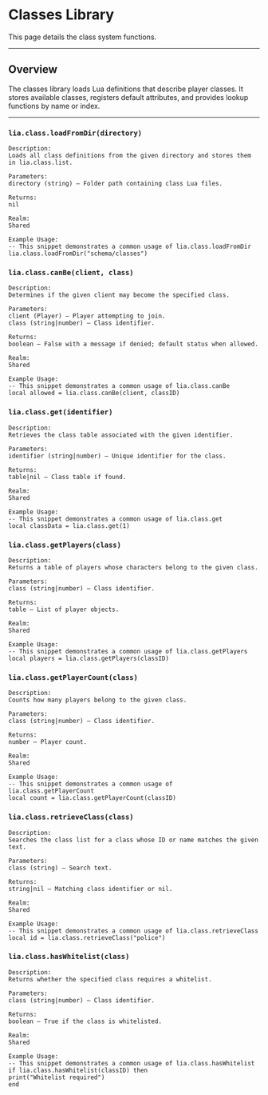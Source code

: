 # Classes Library

This page details the class system functions.

---

## Overview

The classes library loads Lua definitions that describe player classes. It stores available classes, registers default attributes, and provides lookup functions by name or index.

---

### `lia.class.loadFromDir(directory)`

    
    Description:
    Loads all class definitions from the given directory and stores them in lia.class.list.
    
    Parameters:
    directory (string) – Folder path containing class Lua files.
    
    Returns:
    nil
    
    Realm:
    Shared
    
    Example Usage:
    -- This snippet demonstrates a common usage of lia.class.loadFromDir
    lia.class.loadFromDir("schema/classes")

### `lia.class.canBe(client, class)`

    
    Description:
    Determines if the given client may become the specified class.
    
    Parameters:
    client (Player) – Player attempting to join.
    class (string|number) – Class identifier.
    
    Returns:
    boolean – False with a message if denied; default status when allowed.
    
    Realm:
    Shared
    
    Example Usage:
    -- This snippet demonstrates a common usage of lia.class.canBe
    local allowed = lia.class.canBe(client, classID)

### `lia.class.get(identifier)`

    
    Description:
    Retrieves the class table associated with the given identifier.
    
    Parameters:
    identifier (string|number) – Unique identifier for the class.
    
    Returns:
    table|nil – Class table if found.
    
    Realm:
    Shared
    
    Example Usage:
    -- This snippet demonstrates a common usage of lia.class.get
    local classData = lia.class.get(1)

### `lia.class.getPlayers(class)`

    
    Description:
    Returns a table of players whose characters belong to the given class.
    
    Parameters:
    class (string|number) – Class identifier.
    
    Returns:
    table – List of player objects.
    
    Realm:
    Shared
    
    Example Usage:
    -- This snippet demonstrates a common usage of lia.class.getPlayers
    local players = lia.class.getPlayers(classID)

### `lia.class.getPlayerCount(class)`

    
    Description:
    Counts how many players belong to the given class.
    
    Parameters:
    class (string|number) – Class identifier.
    
    Returns:
    number – Player count.
    
    Realm:
    Shared
    
    Example Usage:
    -- This snippet demonstrates a common usage of lia.class.getPlayerCount
    local count = lia.class.getPlayerCount(classID)

### `lia.class.retrieveClass(class)`

    
    Description:
    Searches the class list for a class whose ID or name matches the given text.
    
    Parameters:
    class (string) – Search text.
    
    Returns:
    string|nil – Matching class identifier or nil.
    
    Realm:
    Shared
    
    Example Usage:
    -- This snippet demonstrates a common usage of lia.class.retrieveClass
    local id = lia.class.retrieveClass("police")

### `lia.class.hasWhitelist(class)`

    
    Description:
    Returns whether the specified class requires a whitelist.
    
    Parameters:
    class (string|number) – Class identifier.
    
    Returns:
    boolean – True if the class is whitelisted.
    
    Realm:
    Shared
    
    Example Usage:
    -- This snippet demonstrates a common usage of lia.class.hasWhitelist
    if lia.class.hasWhitelist(classID) then
    print("Whitelist required")
    end
